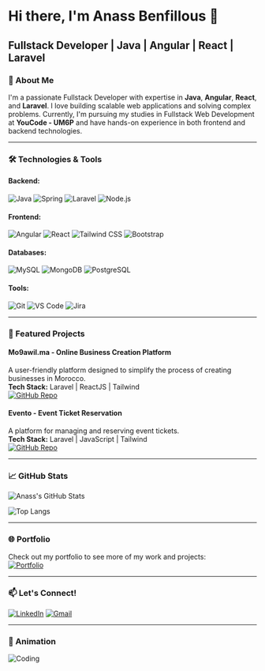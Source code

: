 # Hi there, I'm Anass Benfillous 👋

## Fullstack Developer | Java | Angular | React | Laravel

### 🚀 About Me

I'm a passionate Fullstack Developer with expertise in **Java**, **Angular**, **React**, and **Laravel**. I love building scalable web applications and solving complex problems. Currently, I'm pursuing my studies in Fullstack Web Development at **YouCode - UM6P** and have hands-on experience in both frontend and backend technologies.

---

### 🛠️ Technologies & Tools

#### **Backend:**
![Java](https://img.shields.io/badge/Java-ED8B00?style=for-the-badge&logo=openjdk&logoColor=white)
![Spring](https://img.shields.io/badge/Spring-6DB33F?style=for-the-badge&logo=spring&logoColor=white)
![Laravel](https://img.shields.io/badge/Laravel-FF2D20?style=for-the-badge&logo=laravel&logoColor=white)
![Node.js](https://img.shields.io/badge/Node.js-339933?style=for-the-badge&logo=nodedotjs&logoColor=white)

#### **Frontend:**
![Angular](https://img.shields.io/badge/Angular-DD0031?style=for-the-badge&logo=angular&logoColor=white)
![React](https://img.shields.io/badge/React-20232A?style=for-the-badge&logo=react&logoColor=61DAFB)
![Tailwind CSS](https://img.shields.io/badge/Tailwind_CSS-38B2AC?style=for-the-badge&logo=tailwind-css&logoColor=white)
![Bootstrap](https://img.shields.io/badge/Bootstrap-563D7C?style=for-the-badge&logo=bootstrap&logoColor=white)

#### **Databases:**
![MySQL](https://img.shields.io/badge/MySQL-005C84?style=for-the-badge&logo=mysql&logoColor=white)
![MongoDB](https://img.shields.io/badge/MongoDB-4EA94B?style=for-the-badge&logo=mongodb&logoColor=white)
![PostgreSQL](https://img.shields.io/badge/PostgreSQL-316192?style=for-the-badge&logo=postgresql&logoColor=white)

#### **Tools:**
![Git](https://img.shields.io/badge/Git-F05032?style=for-the-badge&logo=git&logoColor=white)
![VS Code](https://img.shields.io/badge/VS_Code-007ACC?style=for-the-badge&logo=visual-studio-code&logoColor=white)
![Jira](https://img.shields.io/badge/Jira-0052CC?style=for-the-badge&logo=jira&logoColor=white)

---

### 🌟 Featured Projects

#### **Mo9awil.ma - Online Business Creation Platform**
A user-friendly platform designed to simplify the process of creating businesses in Morocco.  
**Tech Stack:** Laravel | ReactJS | Tailwind  
[![GitHub Repo](https://img.shields.io/badge/GitHub-Repository-181717?style=for-the-badge&logo=github)](https://github.com/benfill/mo9awil.ma)

#### **Evento - Event Ticket Reservation**
A platform for managing and reserving event tickets.  
**Tech Stack:** Laravel | JavaScript | Tailwind  
[![GitHub Repo](https://img.shields.io/badge/GitHub-Repository-181717?style=for-the-badge&logo=github)](https://github.com/benfill/evento)

---

### 📈 GitHub Stats

![Anass's GitHub Stats](https://github-readme-stats.vercel.app/api?username=benfill&show_icons=true&theme=radical)

![Top Langs](https://github-readme-stats.vercel.app/api/top-langs/?username=benfill&layout=compact&theme=radical)

---

### 🌐 Portfolio

Check out my portfolio to see more of my work and projects:  
[![Portfolio](https://img.shields.io/badge/Portfolio-000000?style=for-the-badge&logo=vercel&logoColor=white)](https://benfill.vercel.app/)

---

### 📫 Let's Connect!

[![LinkedIn](https://img.shields.io/badge/LinkedIn-0077B5?style=for-the-badge&logo=linkedin&logoColor=white)](https://www.linkedin.com/in/benfill/)
[![Gmail](https://img.shields.io/badge/Gmail-D14836?style=for-the-badge&logo=gmail&logoColor=white)](mailto:benfianass@gmail.com)

---

### 🎨 Animation

![Coding](https://media.giphy.com/media/L1R1tvI9svkIWwpVYr/giphy.gif)
